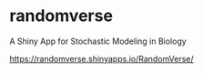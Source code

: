 # randomverse
A Shiny App for Stochastic Modeling in Biology

<https://randomverse.shinyapps.io/RandomVerse/>

